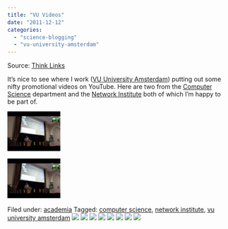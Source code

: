 ```yaml
---
title: "VU Videos"
date: "2011-12-12"
categories: 
  - "science-blogging"
  - "vu-university-amsterdam"
---
```


Source: [Think Links](http://thinklinks.wordpress.com/feed/)

It’s nice to see where I work ([VU University Amsterdam](http://www.vu.nl)) putting out some nifty promotional videos on YouTube. Here are two from the [Computer Science](http://www.cs.vu.nl) department and the [Network Institute](http://www.networkinstitute.nl/) both of which I’m happy to be part of.

[![](images/2.jpg)](http://thinklinks.wordpress.com/2011/12/12/vu-videos/)

[![](images/2.jpg)](http://thinklinks.wordpress.com/2011/12/12/vu-videos/)

  
Filed under: [academia](http://thinklinks.wordpress.com/category/academia/) Tagged: [computer science](http://thinklinks.wordpress.com/tag/computer-science/), [network institute](http://thinklinks.wordpress.com/tag/network-institute/), [vu university amsterdam](http://thinklinks.wordpress.com/tag/vu-university-amsterdam/) [![](http://feeds.wordpress.com/1.0/comments/thinklinks.wordpress.com/336/)](http://feeds.wordpress.com/1.0/gocomments/thinklinks.wordpress.com/336/) [![](http://feeds.wordpress.com/1.0/delicious/thinklinks.wordpress.com/336/)](http://feeds.wordpress.com/1.0/godelicious/thinklinks.wordpress.com/336/) [![](http://feeds.wordpress.com/1.0/facebook/thinklinks.wordpress.com/336/)](http://feeds.wordpress.com/1.0/gofacebook/thinklinks.wordpress.com/336/) [![](http://feeds.wordpress.com/1.0/twitter/thinklinks.wordpress.com/336/)](http://feeds.wordpress.com/1.0/gotwitter/thinklinks.wordpress.com/336/) [![](http://feeds.wordpress.com/1.0/stumble/thinklinks.wordpress.com/336/)](http://feeds.wordpress.com/1.0/gostumble/thinklinks.wordpress.com/336/) [![](http://feeds.wordpress.com/1.0/digg/thinklinks.wordpress.com/336/)](http://feeds.wordpress.com/1.0/godigg/thinklinks.wordpress.com/336/) [![](http://feeds.wordpress.com/1.0/reddit/thinklinks.wordpress.com/336/)](http://feeds.wordpress.com/1.0/goreddit/thinklinks.wordpress.com/336/) ![](http://stats.wordpress.com/b.gif?host=thinklinks.wordpress.com&blog=5274753&post=336&subd=thinklinks&ref=&feed=1)
